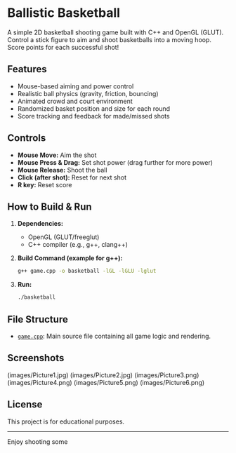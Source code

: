 # Ballistic Basketball

A simple 2D basketball shooting game built with C++ and OpenGL (GLUT). Control a stick figure to aim and shoot basketballs into a moving hoop. Score points for each successful shot!

## Features

- Mouse-based aiming and power control
- Realistic ball physics (gravity, friction, bouncing)
- Animated crowd and court environment
- Randomized basket position and size for each round
- Score tracking and feedback for made/missed shots

## Controls

- **Mouse Move:** Aim the shot
- **Mouse Press & Drag:** Set shot power (drag further for more power)
- **Mouse Release:** Shoot the ball
- **Click (after shot):** Reset for next shot
- **R key:** Reset score

## How to Build & Run

1. **Dependencies:**  
   - OpenGL (GLUT/freeglut)
   - C++ compiler (e.g., g++, clang++)

2. **Build Command (example for g++):**
   ```sh
   g++ game.cpp -o basketball -lGL -lGLU -lglut
   ```

3. **Run:**
   ```sh
   ./basketball
   ```

## File Structure

- [`game.cpp`](game.cpp): Main source file containing all game logic and rendering.

## Screenshots
(images/Picture1.jpg)
(images/Picture2.jpg)
(images/Picture3.png)
(images/Picture4.png)
(images/Picture5.png)
(images/Picture6.png)

## License

This project is for educational purposes.

---

Enjoy shooting some